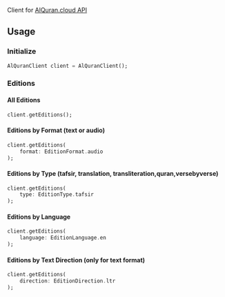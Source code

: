 Client for [AlQuran.cloud API](https://alquran.cloud/api)

## Usage

### Initialize

```dart
AlQuranClient client = AlQuranClient();
```

### Editions

#### All Editions

```dart
client.getEditions();
```

#### Editions by Format (text or audio)

```dart
client.getEditions(
    format: EditionFormat.audio
);
```

#### Editions by Type (tafsir, translation, transliteration,quran,versebyverse)

```dart
client.getEditions(
    type: EditionType.tafsir
);
```

#### Editions by Language

```dart
client.getEditions(
    language: EditionLanguage.en
);
```

#### Editions by Text Direction (only for text format)

```dart
client.getEditions(
    direction: EditionDirection.ltr
);
```

